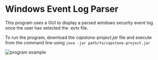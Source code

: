 # Windows Event Log Parser
This program uses a GUI to display a parsed windows security event log once the user has selected the .evtx file.

To run the program, download the *capstone-project.jar* file and execute from the command line using `java -jar path/to/capstone-project.jar`

![program example](https://i.imgur.com/CYdkmBt.png)